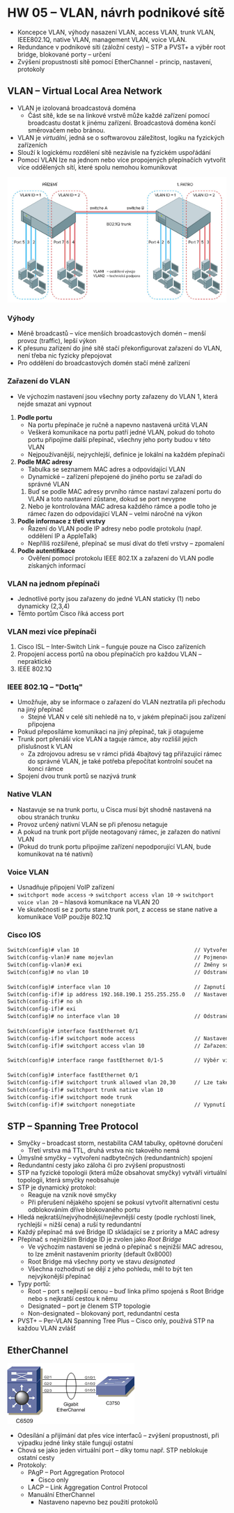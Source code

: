 # HW 05 – VLAN, návrh podnikové sítě

* Koncepce VLAN, výhody nasazení VLAN, access VLAN, trunk VLAN, IEEE802.1Q, native VLAN, management VLAN, voice VLAN.
* Redundance v podnikové síti (záložní cesty) – STP a PVST+ a výběr root bridge, blokované porty – určení
* Zvýšení propustnosti sítě pomocí EtherChannel - princip, nastavení, protokoly

## VLAN – Virtual Local Area Network

* VLAN je izolovaná broadcastová doména
  * Část sítě, kde se na linkové vrstvě může každé zařízení pomocí broadcastu dostat k jinému zařízení. Broadcastová doména končí směrovačem nebo bránou.
* VLAN je _virtuální_, jedná se o softwarovou záležitost, logiku na fyzických zařízeních
* Slouží k logickému rozdělení sítě nezávisle na fyzickém uspořádání
* Pomocí VLAN lze na jednom nebo více propojených přepínačích vytvořit více oddělených sítí, které spolu nemohou komunikovat

![vlan](./img/HW_05_01.PNG)

### Výhody

* Méně broadcastů – více menších broadcastových domén – menší provoz (traffic), lepší výkon
* K přesunu zařízení do jiné sítě stačí překonfigurovat zařazení do VLAN, není třeba nic fyzicky přepojovat
* Pro oddělení do broadcastových domén stačí méně zařízení

### Zařazení do VLAN

* Ve výchozím nastavení jsou všechny porty zařazeny do VLAN 1, která nejde smazat ani vypnout

1. __Podle portu__
    * Na portu přepínače je ručně a napevno nastavená určitá VLAN
    * Veškerá komunikace na portu patří jedné VLAN, pokud do tohoto portu připojíme další přepínač, všechny jeho porty budou v této VLAN
    * Nejpoužívanější, nejrychlejší, definice je lokální na každém přepínači
2. __Podle MAC adresy__
    * Tabulka se seznamem MAC adres a odpovídající VLAN
    * Dynamické – zařízení přepojené do jiného portu se zařadí do správné VLAN
    1. Buď se podle MAC adresy prvního rámce nastaví zařazení portu do VLAN a toto nastavení zůstane, dokud se port nevypne
    2. Nebo je kontrolována MAC adresa každého rámce a podle toho je rámec řazen do odpovídající VLAN – velmi náročné na výkon
3. __Podle informace z třetí vrstvy__
    * Řazení do VLAN podle IP adresy nebo podle protokolu (např. oddělení IP a AppleTalk)
    * Nepříliš rozšířené, přepínač se musí dívat do třetí vrstvy – zpomalení
4. __Podle autentifikace__
    * Ověření pomocí protokolu IEEE 802.1X a zařazení do VLAN podle získaných informací

### VLAN na jednom přepínači

* Jednotlivé porty jsou zařazeny do jedné VLAN staticky (1) nebo dynamicky (2,3,4)
* Těmto portům Cisco říká access port

### VLAN mezi více přepínači

1. Cisco ISL – Inter-Switch Link – funguje pouze na Cisco zařízeních
2. Propojení access portů na obou přepínačích pro každou VLAN – nepraktické
3. IEEE 802.1Q

### IEEE 802.1Q – "Dot1q"

* Umožňuje, aby se informace o zařazení do VLAN neztratila při přechodu na jiný přepínač
  * Stejné VLAN v celé síti nehledě na to, v jakém přepínači jsou zařízení připojena
* Pokud přeposíláme komunikaci na jiný přepínač, tak ji otagujeme
* Trunk port přenáší více VLAN a taguje rámce, aby rozlišil jejich příslušnost k VLAN
  * Za zdrojovou adresu se v rámci přidá 4bajtový tag přiřazující rámec do správné VLAN, je také potřeba přepočítat kontrolní součet na konci rámce
* Spojení dvou trunk portů se nazývá _trunk_

### Native VLAN

* Nastavuje se na trunk portu, u Cisca musí být shodně nastavená na obou stranách trunku
* Provoz určený nativní VLAN se při přenosu netaguje
* A pokud na trunk port přijde neotagovaný rámec, je zařazen do nativní VLAN
* (Pokud do trunk portu připojíme zařízení nepodporující VLAN, bude komunikovat na té nativní)

### Voice VLAN

* Usnadňuje připojení VoIP zařízení
* `switchport mode access` -> `switchport access vlan 10` -> `switchport voice vlan 20` – hlasová komunikace na VLAN 20
* Ve skutečnosti se z portu stane trunk port, z access se stane native a komunikace VoIP použije 802.1Q

### Cisco IOS

``` txt
Switch(config)# vlan 10                                     // Vytvoření/přepnutí do VLAN 10
Switch(config-vlan)# name mojevlan                          // Pojmenování VLAN
Switch(config-vlan)# exi                                    // Změny se uloží při opuštění konfigurace
Switch(config)# no vlan 10                                  // Odstranění VLAN 10

Switch(config)# interface vlan 10                           // Zapnutí Switch Virtual Interface
Switch(config-if)# ip address 192.168.190.1 255.255.255.0   // Nastavení IP adresy
Switch(config-if)# no sh
Switch(config-if)# exi
Switch(config)# no interface vlan 10                        // Odstranění SVI

Switch(config)# interface fastEthernet 0/1
Switch(config-if)# switchport mode access                   // Nastavení portu do přístupového módu
Switch(config-if)# switchport access vlan 10                // Zařazení portu do VLAN 10

Switch(config)# interface range fastEthernet 0/1-5          // Výběr více interfaců rozsahem

Switch(config)# interface fastEthernet 0/1                           
Switch(config-if)# switchport trunk allowed vlan 20,30      // Lze také zadat rozsah (např. vlan 11-20)
Switch(config-if)# switchport trunk native vlan 10
Switch(config-if)# switchport mode trunk
Switch(config-if)# switchport nonegotiate                   // Vypnutí Dynamic Trunk Protocol
```

## STP – Spanning Tree Protocol

* Smyčky – broadcast storm, nestabilita CAM tabulky, opětovné doručení
  * Třetí vrstva má TTL, druhá vrstva nic takového nemá
* Úmyslné smyčky – vytvoření nadbytečných (redundantních) spojení
* Redundantní cesty jako záloha či pro zvýšení propustnosti
* STP na fyzické topologii (která může obsahovat smyčky) vytváří virtuální topologii, která smyčky neobsahuje
* STP je dynamický protokol:
  * Reaguje na vznik nové smyčky
  * Při přerušení nějakého spojení se pokusí vytvořit alternativní cestu odblokováním dříve blokovaného portu
* Hledá nejkratší/nejvýhodnější/nejlevnější cesty (podle rychlostí linek, rychlejší = nižší cena) a ruší ty redundantní
* Každý přepínač má své Bridge ID skládající se z priority a MAC adresy
* Přepínač s nejnižším Bridge ID je zvolen jako _Root Bridge_
  * Ve výchozím nastavení se jedná o přepínač s nejnižší MAC adresou, to lze změnit nastavením priority (default 0x8000)
  * Root Bridge má všechny porty ve stavu _designated_
  * Všechna rozhodnutí se dějí z jeho pohledu, měl to být ten nejvýkonější přepínač
* Typy portů:
  * Root – port s nejlepší cenou – buď linka přímo spojená s Root Bridge nebo s nejkratší cestou k němu
  * Designated – port je členem STP topologie
  * Non-designated – blokovaný port, redundantní cesta
* PVST+ – Per-VLAN Spanning Tree Plus – Cisco only, používá STP na každou VLAN zvlášť

## EtherChannel

![etherchannel](./img/HW_05_02.PNG)

* Odesílání a přijímání dat přes více interfaců – zvýšení propustnosti, při výpadku jedné linky stále fungují ostatní
* Chová se jako jeden virtuální port – díky tomu např. STP neblokuje ostatní cesty
* Protokoly:
  * PAgP – Port Aggregation Protocol
    * Cisco only
  * LACP – Link Aggregation Control Protocol
  * Manuální EtherChannel
    * Nastaveno napevno bez použití protokolů

